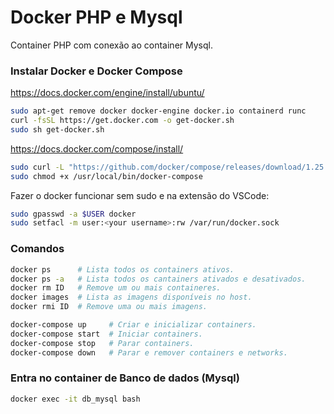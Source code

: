 # Docker PHP e Mysql
Container PHP com conexão ao container Mysql.

### Instalar Docker e Docker Compose

https://docs.docker.com/engine/install/ubuntu/
```bash
sudo apt-get remove docker docker-engine docker.io containerd runc
curl -fsSL https://get.docker.com -o get-docker.sh
sudo sh get-docker.sh
```

https://docs.docker.com/compose/install/
```bash
sudo curl -L "https://github.com/docker/compose/releases/download/1.25.5/docker-compose-$(uname -s)-$(uname -m)" -o /usr/local/bin/docker-compose
sudo chmod +x /usr/local/bin/docker-compose
```
Fazer o docker funcionar sem sudo e na extensão do VSCode:
```bash
sudo gpasswd -a $USER docker
sudo setfacl -m user:<your username>:rw /var/run/docker.sock
```

### Comandos
```bash
docker ps      # Lista todos os containers ativos.
docker ps -a   # Lista todos os cantainers ativados e desativados.
docker rm ID   # Remove um ou mais containeres.
docker images  # Lista as imagens disponíveis no host.
docker rmi ID  # Remove uma ou mais imagens.
```
```bash
docker-compose up     # Criar e inicializar containers.
docker-compose start  # Iniciar containers.
docker-compose stop   # Parar containers.
docker-compose down   # Parar e remover containers e networks.
```
### Entra no container de Banco de dados (Mysql)
```bash
docker exec -it db_mysql bash
```
